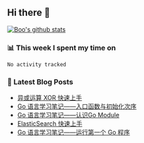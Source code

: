 ## Hi there 👋

[![Boo's github stats](https://github-readme-stats.vercel.app/api?username=0xAiKang)](https://github.com/anuraghazra/github-readme-stats)

<!-- [![Most Used Langs](https://github-readme-stats.vercel.app/api/top-langs/?username=0xAiKang)](https://github.com/anuraghazra/github-readme-stats) -->

### 📊 This week I spent my time on
<!--START_SECTION:waka-->

```text
No activity tracked
```

<!--END_SECTION:waka-->

### 📕 Latest Blog Posts
<!-- BLOG-POST-LIST:START -->
- [异或运算 XOR 快速上手](https://www.0x2beace.com/different-calculations-xor-rapid-skill/)
- [Go 语言学习笔记——入口函数与初始化次序](https://www.0x2beace.com/go-language-study-notes-entry-function-and-initialization-order/)
- [Go 语言学习笔记——认识Go Module](https://www.0x2beace.com/go-language-study-notes-get-to-know-go-module/)
- [ElasticSearch 快速上手](https://www.0x2beace.com/elasticsearch-quick-start/)
- [Go 语言学习笔记——运行第一个 Go 程序](https://www.0x2beace.com/go-language-learning-manual%E2%80%94%E2%80%94transportation-first-go-procedure/)
<!-- BLOG-POST-LIST:END -->

